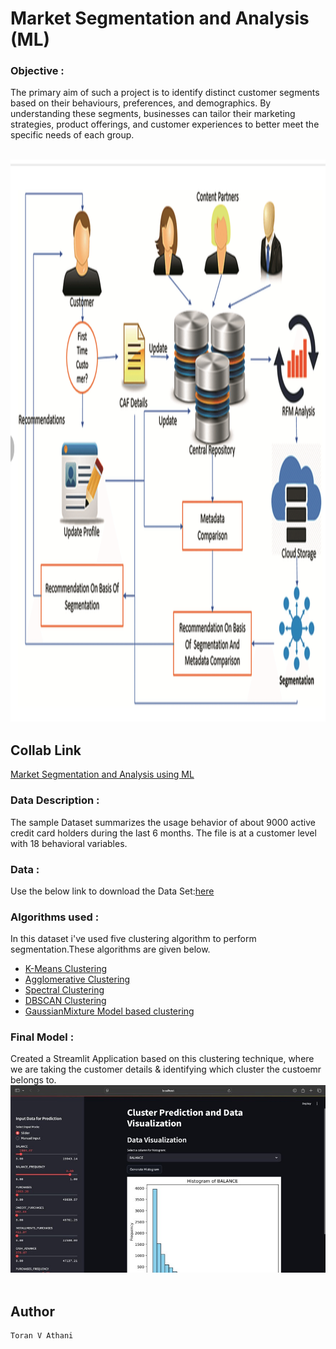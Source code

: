 # Market Segmentation and Analysis (ML)

### Objective  :
The primary aim of such a project is to identify distinct customer segments based on their behaviours, preferences, and demographics. By understanding these segments, businesses can tailor their marketing strategies, product offerings, and customer experiences to better meet the specific needs of each group.

<br>
<img src ="images/System Architecture.png"  width=900 height=900>  
<br>

## Collab Link
[Market Segmentation and Analysis using ML](https://colab.research.google.com/drive/1ozQpwtUEXncnWXd-zOuSkUuRNtSucGnE?authuser=1)

### Data Description : 
The sample Dataset summarizes the usage behavior of about 9000 active credit card holders during the last 6 months. The file is at a customer level with 18 behavioral variables.
### Data :  
Use the below link to download the Data Set:[here](https://github.com/toranvathani/MarketSegmentationandAnalysisML/blob/master/Clustered_Customer_Data.csv) 
### Algorithms used :  
In this dataset i've used five clustering algorithm to perform segmentation.These algorithms are given below.
- [K-Means Clustering](https://en.wikipedia.org/wiki/K-means_clustering)
- [Agglomerative Clustering](https://scikit-learn.org/stable/modules/generated/sklearn.cluster.AgglomerativeClustering.html)
- [Spectral Clustering](https://scikit-learn.org/stable/modules/generated/sklearn.cluster.SpectralClustering.html)
- [DBSCAN Clustering](https://scikit-learn.org/stable/modules/generated/sklearn.cluster.DBSCAN.html)
- [GaussianMixture Model based clustering](https://en.wikipedia.org/wiki/Mixture_model)
### Final Model  :
Created a Streamlit Application based on this clustering technique, where we are taking the customer details & identifying which cluster the custoemr belongs to.
<br>
<img src ="images/Result.jpg"  width=900 height=300>  
<br>

## Author 
```
Toran V Athani
```

